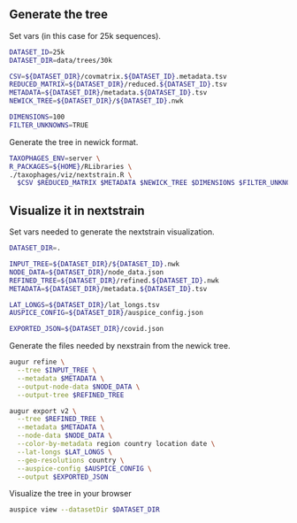 ## Generate the tree

Set vars (in this case for 25k sequences).

```bash
DATASET_ID=25k
DATASET_DIR=data/trees/30k

CSV=${DATASET_DIR}/covmatrix.${DATASET_ID}.metadata.tsv
REDUCED_MATRIX=${DATASET_DIR}/reduced.${DATASET_ID}.tsv
METADATA=${DATASET_DIR}/metadata.${DATASET_ID}.tsv
NEWICK_TREE=${DATASET_DIR}/${DATASET_ID}.nwk

DIMENSIONS=100
FILTER_UNKNOWNS=TRUE
```

Generate the tree in newick format.

``` bash
TAXOPHAGES_ENV=server \
R_PACKAGES=${HOME}/RLibraries \
./taxophages/viz/nextstrain.R \
  $CSV $REDUCED_MATRIX $METADATA $NEWICK_TREE $DIMENSIONS $FILTER_UNKNOWNS
```

## Visualize it in nextstrain

Set vars needed to generate the nextstrain visualization.
```bash
DATASET_DIR=.

INPUT_TREE=${DATASET_DIR}/${DATASET_ID}.nwk
NODE_DATA=${DATASET_DIR}/node_data.json
REFINED_TREE=${DATASET_DIR}/refined.${DATASET_ID}.nwk
METADATA=${DATASET_DIR}/metadata.${DATASET_ID}.tsv

LAT_LONGS=${DATASET_DIR}/lat_longs.tsv
AUSPICE_CONFIG=${DATASET_DIR}/auspice_config.json

EXPORTED_JSON=${DATASET_DIR}/covid.json
```

Generate the files needed by nexstrain from the newick tree.

```bash
augur refine \
  --tree $INPUT_TREE \
  --metadata $METADATA \
  --output-node-data $NODE_DATA \
  --output-tree $REFINED_TREE

augur export v2 \
  --tree $REFINED_TREE \
  --metadata $METADATA \
  --node-data $NODE_DATA \
  --color-by-metadata region country location date \
  --lat-longs $LAT_LONGS \
  --geo-resolutions country \
  --auspice-config $AUSPICE_CONFIG \
  --output $EXPORTED_JSON
```

Visualize the tree in your browser

```bash
auspice view --datasetDir $DATASET_DIR
```



